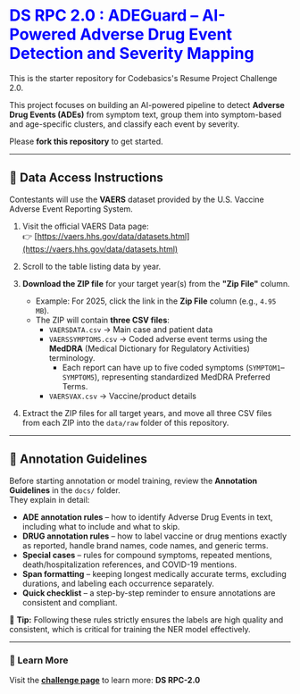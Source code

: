 <h1 style="color:blue;"><b>DS RPC 2.0 : ADEGuard – AI-Powered Adverse Drug Event Detection and Severity Mapping</b></h1>

This is the starter repository for Codebasics's Resume Project Challenge 2.0.  

This project focuses on building an AI-powered pipeline to detect **Adverse Drug Events (ADEs)** from symptom text, group them into symptom-based and age-specific clusters, and classify each event by severity.

Please **fork this repository** to get started.

---
 
## 📂 Data Access Instructions

Contestants will use the **VAERS** dataset provided by the U.S. Vaccine Adverse Event Reporting System.

1. Visit the official VAERS Data page:  
   👉 [https://vaers.hhs.gov/data/datasets.html](https://vaers.hhs.gov/data/datasets.html)

2. Scroll to the table listing data by year.

3. **Download the ZIP file** for your target year(s) from the **"Zip File"** column.  
   - Example: For 2025, click the link in the **Zip File** column (e.g., `4.95 MB`).
   - The ZIP will contain **three CSV files**:  
     - `VAERSDATA.csv` → Main case and patient data  
     - `VAERSSYMPTOMS.csv` → Coded adverse event terms using the **MedDRA** (Medical Dictionary for Regulatory Activities) terminology.  
         - Each report can have up to five coded symptoms (`SYMPTOM1`–`SYMPTOM5`), representing standardized MedDRA Preferred Terms.  
     - `VAERSVAX.csv` → Vaccine/product details

4. Extract the ZIP files for all target years, and move all three CSV files from each ZIP into the `data/raw` folder of this repository.

---

## 📝 Annotation Guidelines

Before starting annotation or model training, review the **Annotation Guidelines** in the `docs/` folder.  
They explain in detail:

- **ADE annotation rules** – how to identify Adverse Drug Events in text, including what to include and what to skip.
- **DRUG annotation rules** – how to label vaccine or drug mentions exactly as reported, handle brand names, code names, and generic terms.
- **Special cases** – rules for compound symptoms, repeated mentions, death/hospitalization references, and COVID-19 mentions.
- **Span formatting** – keeping longest medically accurate terms, excluding durations, and labeling each occurrence separately.
- **Quick checklist** – a step-by-step reminder to ensure annotations are consistent and compliant.

📌 **Tip:** Following these rules strictly ensures the labels are high quality and consistent, which is critical for training the NER model effectively.

---

### 📌 Learn More
Visit the **[challenge page](https://codebasics.io/)** to learn more: **DS RPC-2.0**
